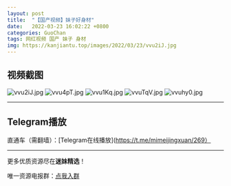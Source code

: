 ```yaml
---
layout: post
title:  "【国产视频】妹子好身材"
date:   2022-03-23 16:02:22 +0800
categories: GuoChan
tags: 网红视频 国产 妹子 身材
img: https://kanjiantu.top/images/2022/03/23/vvu2iJ.jpg
---
```



## 视频截图

![vvu2iJ.jpg](https://kanjiantu.top/images/2022/03/23/vvu2iJ.jpg)
![vvu4pT.jpg](https://kanjiantu.top/images/2022/03/23/vvu4pT.jpg)
![vvu1Kq.jpg](https://kanjiantu.top/images/2022/03/23/vvu1Kq.jpg)
![vvuTqV.jpg](https://kanjiantu.top/images/2022/03/23/vvuTqV.jpg)
![vvuhy0.jpg](https://kanjiantu.top/images/2022/03/23/vvuhy0.jpg)

* * *
## Telegram播放

直通车（需翻墙）：[Telegram在线播放](https://t.me/mimeijingxuan/269）

* * *
更多优质资源尽在**迷妹精选**！

唯一资源电报群：[点我入群](https://t.me/mimeijingxuan)


